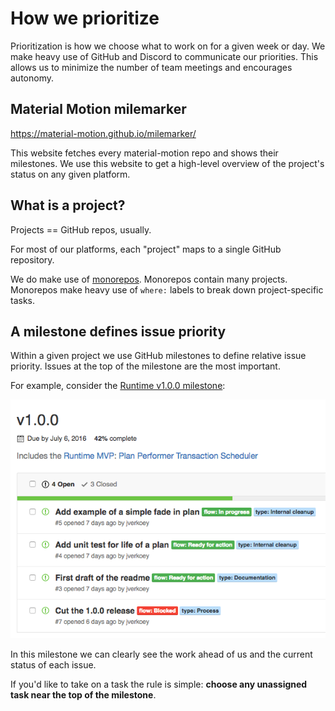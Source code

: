 # How we prioritize

Prioritization is how we choose what to work on for a given week or day. We make heavy use of GitHub and Discord to communicate our priorities. This allows us to minimize the number of team meetings and encourages autonomy.

## Material Motion milemarker

https://material-motion.github.io/milemarker/

This website fetches every material-motion repo and shows their milestones. We use this website to get a high-level overview of the project's status on any given platform.

## What is a project?

Projects == GitHub repos, usually.

For most of our platforms, each "project" maps to a single GitHub repository.

We do make use of [monorepos](http://danluu.com/monorepo/). Monorepos contain many projects. Monorepos make heavy use of `where:` labels to break down project-specific tasks.

## A milestone defines issue priority

Within a given project we use GitHub milestones to define relative issue priority. Issues at the top of the milestone are the most important.

For example, consider the [Runtime v1.0.0 milestone](https://github.com/material-motion/material-motion-runtime-objc/milestone/1):

![](../_assets/runtime-v1.0.0.png)

In this milestone we can clearly see the work ahead of us and the current status of each issue.

If you'd like to take on a task the rule is simple: **choose any unassigned task near the top of the milestone**.